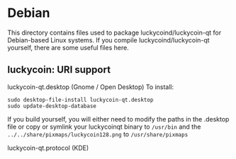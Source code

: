 
Debian
====================
This directory contains files used to package luckycoind/luckycoin-qt
for Debian-based Linux systems. If you compile luckycoind/luckycoin-qt yourself, there are some useful files here.

## luckycoin: URI support ##


luckycoin-qt.desktop  (Gnome / Open Desktop)
To install:

	sudo desktop-file-install luckycoin-qt.desktop
	sudo update-desktop-database

If you build yourself, you will either need to modify the paths in
the .desktop file or copy or symlink your luckycoinqt binary to `/usr/bin`
and the `../../share/pixmaps/luckycoin128.png` to `/usr/share/pixmaps`

luckycoin-qt.protocol (KDE)

